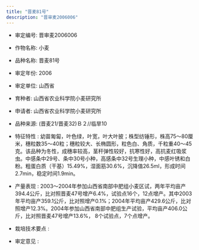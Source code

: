```yaml
---
title: "晋麦81号"
description: "晋审麦2006006"
---
```

* 审定编号:  晋审麦2006006

*  作物名称:  小麦

*  品种名称:  晋麦81号

*  审定年份:  2006

*  审定单位:  山西省

* 育种者:   山西省农业科学院小麦研究所

*  申请者:   山西省农业科学院小麦研究所

*  品种来源:   (晋麦21/晋麦32)Ｂ２//临旱10

*  特征特性 : 
 幼苗匍匐，叶色绿，叶宽，叶大叶披；株型纺锤形，株高75～80厘米，穗粒数35～40粒；穗粒较大、长椭圆形，粒色白、角质，千粒重40～45克。该品种为冬性，成穗率较高，茎秆弹性较好，抗寒性好，高抗麦红吸浆虫。中感条中29号、条中30号小种，高感条中32号生理小种，中感叶锈和白粉。粗蛋白质（干基）15.49%，湿面筋30.6%，沉降值26.5ml，形成时间2.7min，稳定时间1.9min。
 
*  产量表现 : 
 2003～2004年参加山西省南部中肥组小麦区试，两年平均亩产394.4公斤，比对照晋麦47号增产6.4%，试验点16个，12点增产。其中2003年平均亩产359.1公斤，比对照增产0.1%；2004年平均亩产429.6公斤，比对照增产12.3%。2004年参加山西省南部中肥组生产试验，平均亩产406.0公斤，比对照晋麦47号增产13.6%， 8个试验点，7个点增产。

*  栽培技术要点 : 


*  审定意见 : 

